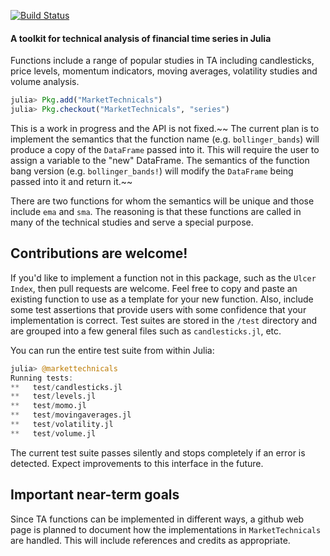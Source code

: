 [![Build Status](https://travis-ci.org/JuliaQuant/MarketTechnicals.jl.png)](https://travis-ci.org/JuliaQuant/MarketTechnicals.jl)

#### A toolkit for technical analysis of financial time series in Julia

Functions include a range of popular studies in TA including candlesticks, price levels,
momentum indicators, moving averages, volatility studies and volume analysis. 

````julia
julia> Pkg.add("MarketTechnicals")
julia> Pkg.checkout("MarketTechnicals", "series")
````

This is a work in progress and the API is not fixed.~~ The current plan is to implement the semantics
that the function name (e.g. `bollinger_bands`) will produce a copy of the `DataFrame` passed into it.
This will require the user to assign a variable to the "new" DataFrame. The semantics of the function 
bang version (e.g. `bollinger_bands!`) will modify the `DataFrame` being passed into it and return it.~~

There are two functions for whom the semantics will be unique and those include `ema` and `sma`. The 
reasoning is that these functions are called in many of the technical studies and serve a special 
purpose.

## Contributions are welcome! 

If you'd like to implement a function not in this package, such as the `Ulcer Index`, then pull 
requests are welcome. Feel free to copy and paste an existing function to use as a template for your
new function. Also, include some test assertions that provide users with some confidence that your
implementation is correct. Test suites are stored in the `/test` directory and are grouped into
a few general files such as `candlesticks.jl`, etc.

You can run the entire test suite from within Julia:

````julia
julia> @markettechnicals
Running tests: 
**   test/candlesticks.jl
**   test/levels.jl
**   test/momo.jl
**   test/movingaverages.jl
**   test/volatility.jl
**   test/volume.jl
````

The current test suite passes silently and stops completely if an error is detected. Expect improvements to 
this interface in the future. 

## Important near-term goals

Since TA functions can be implemented in different ways, a github web page is planned to document how the 
implementations in `MarketTechnicals` are handled. This will include references and credits as appropriate. 
